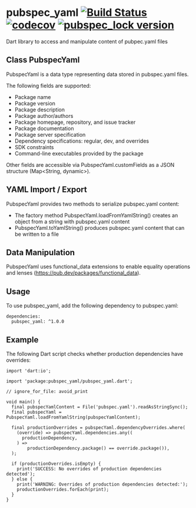 # pubspec_yaml [![Build Status](https://travis-ci.org/alexei-sintotski/pubspec_yaml.svg?branch=master)](https://travis-ci.org/alexei-sintotski/pubspec_yaml) [![codecov](https://codecov.io/gh/alexei-sintotski/pubspec_yaml/branch/master/graph/badge.svg)](https://codecov.io/gh/alexei-sintotski/pubspec_yaml) [![pubspec_lock version](https://img.shields.io/pub/v/pubspec_yaml?label=pubspec_yaml)](https://pub.dev/packages/pubspec_yaml)

Dart library to access and manipulate content of pubpec.yaml files

## Class PubspecYaml

PubspecYaml is a data type representing data stored in pubspec.yaml files.

The following fields are supported:
* Package name
* Package version
* Package description
* Package author/authors
* Package homepage, repository, and issue tracker
* Package documentation
* Package server specification
* Dependency specifications: regular, dev, and overrides
* SDK constraints
* Command-line executables provided by the package

Other fields are accessible via PubspecYaml.customFields as a JSON structure (Map<String, dynamic>).

## YAML Import / Export

PubspecYaml provides two methods to serialize pubspec.yaml content:
* The factory method PubspecYaml.loadFromYamlString() creates an object from a string with pubspec.yaml content
* PubspecYaml.toYamlString() produces pubspec.yaml content that can be written to a file

## Data Manipulation

PubspecYaml uses functional_data extensions to enable equality operations and lenses (https://pub.dev/packages/functional_data).

## Usage

To use pubspec_yaml, add the following dependency to pubspec.yaml:

```
dependencies:
  pubspec_yaml: ^1.0.0
```

## Example

The following Dart script checks whether production dependencies have overrides:
```
import 'dart:io';

import 'package:pubspec_yaml/pubspec_yaml.dart';

// ignore_for_file: avoid_print

void main() {
  final pubspecYamlContent = File('pubspec.yaml').readAsStringSync();
  final pubspecYaml = PubspecYaml.loadFromYamlString(pubspecYamlContent);

  final productionOverrides = pubspecYaml.dependencyOverrides.where(
    (override) => pubspecYaml.dependencies.any((
      productionDependency,
    ) =>
        productionDependency.package() == override.package()),
  );

  if (productionOverrides.isEmpty) {
    print('SUCCESS: No overrides of production dependencies detected');
  } else {
    print('WARNING: Overrides of production dependencies detected:');
    productionOverrides.forEach(print);
  }
}
```
